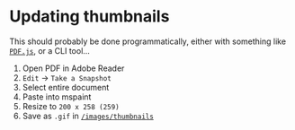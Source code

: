 # Updating thumbnails
This should probably be done programmatically, either with something like [`PDF.js`](https://mozilla.github.io/pdf.js/), or a CLI tool...

1. Open PDF in Adobe Reader
1. `Edit` -> `Take a Snapshot`
1. Select entire document
1. Paste into mspaint
1. Resize to `200 x 258 (259)`
1. Save as `.gif` in [`/images/thumbnails`](../images/thumbnails)